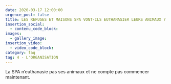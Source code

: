 ```yaml
---
date: 2020-03-17 12:00:00
urgence_post: false
title: LES REFUGES ET MAISONS SPA VONT-ILS EUTHANASIER LEURS ANIMAUX ?
insertion_social:
  - contenu_code_block:
images:
  - gallery_image:
insertion_video:
  - video_code_block:
category: faq
tag: 4 - L'ORGANISATION
---
```


La SPA n’euthanasie pas ses animaux et ne compte pas commencer maintenant.